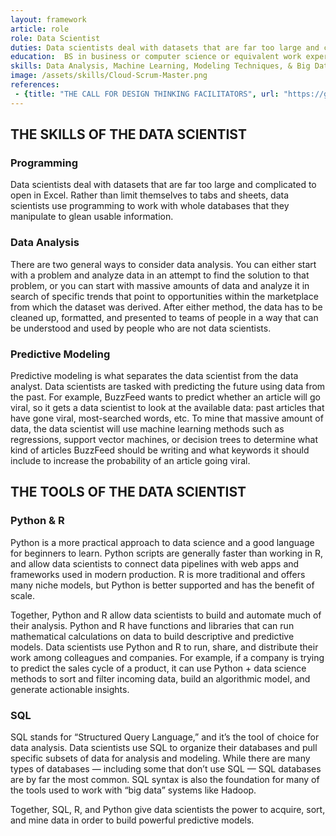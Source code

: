 ```yaml
---
layout: framework
article: role
role: Data Scientist
duties: Data scientists deal with datasets that are far too large and complicated to open in Excel. Rather than limit themselves to tabs and sheets, data scientists use programming to work with whole databases that they manipulate to glean usable information.
education:  BS in business or computer science or equivalent work experience.
skills: Data Analysis, Machine Learning, Modeling Techniques, & Big Data, Critical Thinking & Synthesis, Visualization, Presentation, & Reporting
image: /assets/skills/Cloud-Scrum-Master.png
references:
 - {title: "THE CALL FOR DESIGN THINKING FACILITATORS", url: "https://generalassemb.ly/blog/skills-tools-data-scientist-master/" }
---
```

## THE SKILLS OF THE DATA SCIENTIST

### Programming

Data scientists deal with datasets that are far too large and complicated to open in Excel. Rather than limit themselves to tabs and sheets, data scientists use programming to work with whole databases that they manipulate to glean usable information.

### Data Analysis
There are two general ways to consider data analysis. You can either start with a problem and analyze data in an attempt to find the solution to that problem, or you can start with massive amounts of data and analyze it in search of specific trends that point to opportunities within the marketplace from which the dataset was derived. After either method, the data has to be cleaned up, formatted, and presented to teams of people in a way that can be understood and used by people who are not data scientists.

### Predictive Modeling

Predictive modeling is what separates the data scientist from the data analyst. Data scientists are tasked with predicting the future using data from the past. For example, BuzzFeed wants to predict whether an article will go viral, so it gets a data scientist to look at the available data: past articles that have gone viral, most-searched words, etc. To mine that massive amount of data, the data scientist will use machine learning methods such as regressions, support vector machines, or decision trees to determine what kind of articles BuzzFeed should be writing and what keywords it should include to increase the probability of an article going viral.

## THE TOOLS OF THE DATA SCIENTIST

### Python & R

Python is a more practical approach to data science and a good language for beginners to learn. Python scripts are generally faster than working in R, and allow data scientists to connect data pipelines with web apps and frameworks used in modern production. R is more traditional and offers many niche models, but Python is better supported and has the benefit of scale.

Together, Python and R allow data scientists to build and automate much of their analysis. Python and R have functions and libraries that can run mathematical calculations on data to build descriptive and predictive models. Data scientists use Python and R to run, share, and distribute their work among colleagues and companies. For example, if a company is trying to predict the sales cycle of a product, it can use Python + data science methods to sort and filter incoming data, build an algorithmic model, and generate actionable insights.

### SQL

SQL stands for “Structured Query Language,” and it’s the tool of choice for data analysis. Data scientists use SQL to organize their databases and pull specific subsets of data for analysis and modeling. While there are many types of databases — including some that don’t use SQL — SQL databases are by far the most common. SQL syntax is also the foundation for many of the tools used to work with “big data” systems like Hadoop.

Together, SQL, R, and Python give data scientists the power to acquire, sort, and mine data in order to build powerful predictive models.